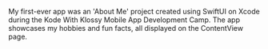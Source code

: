 My first-ever app was an 'About Me' project created using SwiftUI on Xcode during the Kode With Klossy Mobile App Development Camp. The app showcases my hobbies and fun facts, all displayed on the ContentView page.
